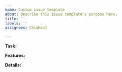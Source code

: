 ```yaml
---
name: Custom issue template
about: Describe this issue template's purpose here.
title: ''
labels: ''
assignees: ChiaHan1

---
```


**Task:**


**Features:**


**Details:**
